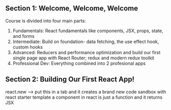 ## Section 1: Welcome, Welcome, Welcome 
Course is divided into four main parts: 
1. Fundamentals: React fundamentals like components, JSX, props, state, and forms 
3. Intermediate: Build on foundation- data fetching, the use effect hook, custom hooks 
4. Advanced: Reducers and performance optimization and build our first single page app with React Router; redux and modern redux toolkit
5. Professional Dev: Everything combined into 2 profesional apps

## Section 2: Building Our First React App!
react.new --> put this in a tab and it creates a brand new code sandbox with react starter template 
a component in react is just a function and it returns JSX


